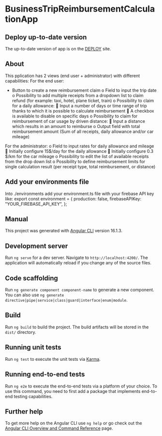 # BusinessTripReimbursementCalculationApp

## Deploy up-to-date version

The up-to-date version of app is on the [DEPLOY](https://businesstripreimbursementcalc.web.app) site.

## About
This pplication has 2 views (end user + administrator) with different capabilities:
For the end user:
-	Button to create a new reimbursement claim
o	Field to input the trip date
o	Possibility to add multiple receipts from a dropdown list to claim refund (for example: taxi, hotel, plane ticket, train)
o	Possibility to claim for a daily allowance:
	Input a number of days or time range of trip thanks to which it is possible to calculate reimbursement
	A checkbox is available to disable on specific days
o	Possibility to claim for reimbursement of car usage by driven distance:
	Input a distance which results in an amount to reimburse
o	Output field with total reimbursement amount
(Sum of all receipts, daily allowance and/or car mileage)
 
For the administrator:
o	Field to input rates for daily allowance and mileage
	Initially configure 15$/day for the daily allowance
	Initially configure 0.3 $/km for the car mileage
o	Possibility to edit the list of available receipts from the drop down list
o	Possibility to define reimbursement limits for single calculation result (per receipt type, total reimbursement, or distance)

## Add your environments file
Into ./environments add your environment.ts file with your firebase API key like:
export const environment = {
	production: false,
	firebaseAPIKey: "YOUR_FIREBASE_API_KEY",
};

## Manual

This project was generated with [Angular CLI](https://github.com/angular/angular-cli) version 16.1.3.

## Development server

Run `ng serve` for a dev server. Navigate to `http://localhost:4200/`. The application will automatically reload if you change any of the source files.

## Code scaffolding

Run `ng generate component component-name` to generate a new component. You can also use `ng generate directive|pipe|service|class|guard|interface|enum|module`.

## Build

Run `ng build` to build the project. The build artifacts will be stored in the `dist/` directory.

## Running unit tests

Run `ng test` to execute the unit tests via [Karma](https://karma-runner.github.io).

## Running end-to-end tests

Run `ng e2e` to execute the end-to-end tests via a platform of your choice. To use this command, you need to first add a package that implements end-to-end testing capabilities.

## Further help

To get more help on the Angular CLI use `ng help` or go check out the [Angular CLI Overview and Command Reference](https://angular.io/cli) page.
